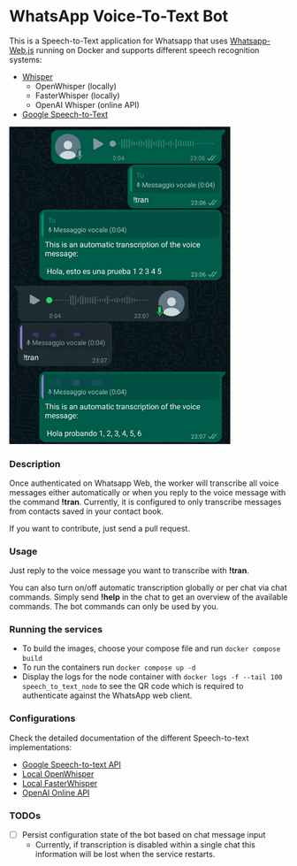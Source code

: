 # WhatsApp Voice-To-Text Bot

This is a Speech-to-Text application for Whatsapp that
uses [Whatsapp-Web.js](https://github.com/pedroslopez/whatsapp-web.js) running on Docker and supports different speech
recognition systems:

- [Whisper](https://github.com/openai/whisper)
    - OpenWhisper (locally)
    - FasterWhisper (locally)
    - OpenAI Whisper (online API)
- [Google Speech-to-Text](https://cloud.google.com/speech-to-text)

<p>
  <img src="https://github.com/altbert/Whatsapp_speech_to_text/raw/main/media/Screenshot.jpg" width="400" title="Example">
</p>

### Description

Once authenticated on Whatsapp Web, the worker will transcribe all voice messages either automatically or when you reply
to the voice message with the command **!tran**. Currently, it is configured to only transcribe messages from contacts
saved in
your contact book.

If you want to contribute, just send a pull request.

### Usage

Just reply to the voice message you want to transcribe with **!tran**.

You can also turn on/off automatic transcription globally or per chat via chat commands.
Simply send **!help** in the chat to get an overview of the available commands. The bot commands can only be used by
you.

### Running the services

- To build the images, choose your compose file and run ```docker compose build```
- To run the containers run ```docker compose up -d```
- Display the logs for the node container with ```docker logs -f --tail 100 speech_to_text_node``` to see the QR code
  which is required to authenticate against the WhatsApp web client.

### Configurations

Check the detailed documentation of the different Speech-to-text implementations:

- [Google Speech-to-text API](./speech_google.md)
- [Local OpenWhisper](./speech_open-whisper.md)
- [Local FasterWhisper](./speech_google.md)
- [OpenAI Online API](./speech_openai-online-api.md)

### TODOs

- [ ] Persist configuration state of the bot based on chat message input
    - Currently, if transcription is disabled within a single chat this information will be lost when the service
      restarts.